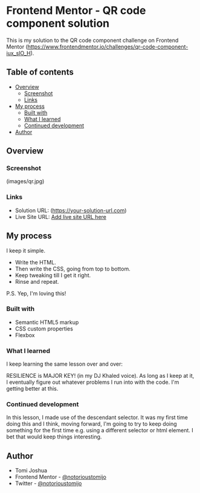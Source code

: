 # Frontend Mentor - QR code component solution

This is my solution to the QR code component challenge on Frontend Mentor (https://www.frontendmentor.io/challenges/qr-code-component-iux_sIO_H). 

## Table of contents

- [Overview](#overview)
  - [Screenshot](#screenshot)
  - [Links](#links)
- [My process](#my-process)
  - [Built with](#built-with)
  - [What I learned](#what-i-learned)
  - [Continued development](#continued-development)
- [Author](#author)




## Overview

### Screenshot

(images/qr.jpg)


### Links

- Solution URL: (https://your-solution-url.com)
- Live Site URL: [Add live site URL here](https://your-live-site-url.com)

## My process

I keep it simple. 
- Write the HTML. 
- Then write the CSS, going from top to bottom.
- Keep tweaking till I get it right. 
- Rinse and repeat.

P.S. Yep, I'm loving this!

### Built with

- Semantic HTML5 markup
- CSS custom properties
- Flexbox


### What I learned

I keep learning the same lesson over and over:

RESILIENCE is MAJOR KEY! (in my DJ Khaled voice). As long as I keep at it, I eventually figure out whatever problems I run into with the code. I'm getting better at this.



### Continued development

In this lesson, I made use of the descendant selector. It was my first time doing this and I think, moving forward, I'm going to try to keep doing something for the first time e.g. using a different selector or html element. I bet that would keep things interesting.



## Author

- Tomi Joshua
- Frontend Mentor - [@notorioustomijo](https://www.frontendmentor.io/profile/yourusername)
- Twitter - [@notorioustomijo](https://www.twitter.com/notorioustomijo)



